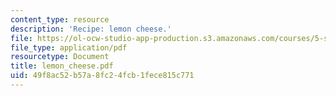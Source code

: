 ```yaml
---
content_type: resource
description: 'Recipe: lemon cheese.'
file: https://ol-ocw-studio-app-production.s3.amazonaws.com/courses/5-s16-advanced-kitchen-chemistry-spring-2002/49f8ac52b57a8fc24fcb1fece815c771_lemon_cheese.pdf
file_type: application/pdf
resourcetype: Document
title: lemon_cheese.pdf
uid: 49f8ac52-b57a-8fc2-4fcb-1fece815c771
---
```

